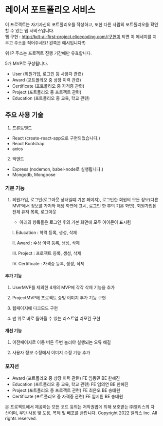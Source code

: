 # 레이서 포트폴리오 서비스

이 프로젝트는 자기자신의 포트폴리오를 작성하고, 또한 다른 사람의 포트폴리오를 확인할 수 있는 웹 서비스입니다. \
웹 구현 : http://kdt-ai-first-project.elicecoding.com/(구현이 되면 이 메세지를 지우고 주소를 적어주세요! 왼쪽은 예시입니다!!)

위 IP 주소는 프로젝트 진행 기간에만 유효합니다.

5개 MVP로 구성됩니다.

- User (회원가입, 로그인 등 사용자 관련)
- Award (포트폴리오 중 상장 이력 관련)
- Certificate (포트폴리오 중 자격증 관련)
- Project (포트폴리오 중 프로젝트 관련)
- Education (포트폴리오 중 교육, 학교 관련)

## 주요 사용 기술

1. 프론트엔드

- React (create-react-app으로 구현되었습니다.)
- React Bootstrap
- axios

2. 백엔드

- Express (nodemon, babel-node로 실행됩니다.)
- Mongodb, Mongoose

### 기본 기능

1. 회원가입, 로그인(로그아웃 상태일떄 기본 페이지), 로그인한 회원의 모든 정보(다른 MVP에서 정보를 가져와 해당 화면에 표시, 로그인 한 후의 기본 화면), 회원가입된 전체 유저 목록, 로그아웃

   - 아래의 항목들은 로그인 후의 기본 화면에 모두 아이콘이 표시됨

   I. Education : 학력 등록, 생성, 삭제

   II. Award : 수상 이력 등록, 생성, 삭제

   III. Project : 프로젝트 등록, 생성, 삭제

   IV. Certificate : 자격증 등록, 생성, 삭제

#### 추가 기능

1. UserMVP를 제외한 4개의 MVP에 각각 삭제 기능을 추가

2. ProjectMVP에 프로젝트 증빙 이미지 추가 기능 구현

3. 웹페이지에 다크모드 구현

4. 맨 위로 바로 돌아올 수 있는 리스트업 리모컨 구현

#### 개선 기능

1. 이전페이지로 이동 버튼 두번 눌러야 실행되는 오류 해결

2. 사용자 정보 수정에서 이미지 수정 기능 추가

### 포지션

- Award (포트폴리오 중 상장 이력 관련) FE 임동민 BE 한혜진
- Education (포트폴리오 중 교육, 학교 관련) FE 임의연 BE 한혜진
- Project (포트폴리오 중 프로젝트 관련) FE 최은오 BE 송태원
- Certificate (포트폴리오 중 자격증 관련) FE 임지원 BE 송태원

본 프로젝트에서 제공하는 모든 코드 등의는 저작권법에 의해 보호받는 ㈜엘리스의 자산이며, 무단 사용 및 도용, 복제 및 배포를 금합니다.
Copyright 2022 엘리스 Inc. All rights reserved.
